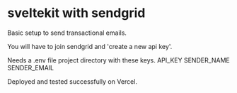 # sveltekit with sendgrid

Basic setup to send transactional emails.

You will have to join sendgrid and 'create a new api key'.

Needs a .env file project directory with these keys.
API_KEY
SENDER_NAME
SENDER_EMAIL

Deployed and tested successfully on Vercel.
